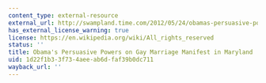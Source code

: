 ```yaml
---
content_type: external-resource
external_url: http://swampland.time.com/2012/05/24/obamas-persuasive-powers-on-gay-marriage-manifest-in-maryland/
has_external_license_warning: true
license: https://en.wikipedia.org/wiki/All_rights_reserved
status: ''
title: Obama's Persuasive Powers on Gay Marriage Manifest in Maryland
uid: 1d22f1b3-3f73-4aee-ab6d-faf39b0dc711
wayback_url: ''
---
```

